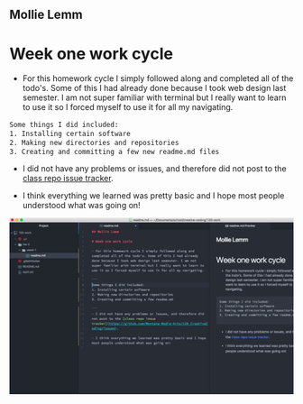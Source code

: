 ## Mollie Lemm

# Week one work cycle

- For this homework cycle I simply followed along and completed all of the todo's. Some of this I had already done because I took web design last semester. I am not super familiar with terminal but I really want to learn to use it so I forced myself to use it for all my navigating.

```
Some things I did included: 
1. Installing certain software
2. Making new directories and repositories
3. Creating and committing a few new readme.md files

```
- I did not have any problems or issues, and therefore did not post to the [class repo issue tracker](https://github.com/Montana-Media-Arts/120_CreativeCoding/issues).

- I think everything we learned was pretty basic and I hope most people understood what was going on!

![Work Cycle](workcycle1.png)
